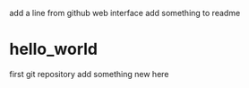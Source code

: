 add a line from github web interface
add something to readme
# hello_world
first git repository
add something new here
